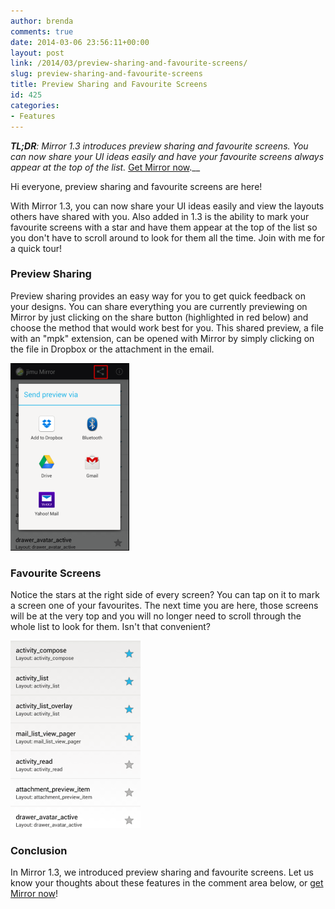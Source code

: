```yaml
---
author: brenda
comments: true
date: 2014-03-06 23:56:11+00:00
layout: post
link: /2014/03/preview-sharing-and-favourite-screens/
slug: preview-sharing-and-favourite-screens
title: Preview Sharing and Favourite Screens
id: 425
categories:
- Features
---
```


_**TL;DR**: Mirror 1.3 introduces preview sharing and favourite screens. You can now share your UI ideas easily and have your favourite screens always appear at the top of the list._ [Get Mirror now](/).__

Hi everyone, preview sharing and favourite screens are here!

With Mirror 1.3, you can now share your UI ideas easily and view the layouts others have shared with you. Also added in 1.3 is the ability to mark your favourite screens with a star and have them appear at the top of the list so you don't have to scroll around to look for them all the time. Join with me for a quick tour!


### Preview Sharing


Preview sharing provides an easy way for you to get quick feedback on your designs. You can share everything you are currently previewing on Mirror by just clicking on the share button (highlighted in red below) and choose the method that would work best for you. This shared preview, a file with an "mpk" extension, can be opened with Mirror by simply clicking on the file in Dropbox or the attachment in the email.

[![sharing](/wp-content/uploads/2014/03/sharing1-190x300.png)](/wp-content/uploads/2014/03/sharing1.png)


### Favourite Screens


Notice the stars at the right side of every screen? You can tap on it to mark a screen one of your favourites. The next time you are here, those screens will be at the very top and you will no longer need to scroll through the whole list to look for them. Isn't that convenient?

[![stars](/wp-content/uploads/2014/03/stars-208x300.png)](/wp-content/uploads/2014/03/stars.png)


### Conclusion


In Mirror 1.3, we introduced preview sharing and favourite screens. Let us know your thoughts about these features in the comment area below, or [get Mirror now](/mirror-downloads/)!
